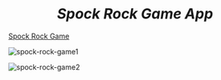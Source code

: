<h1 align=center> <b><i>Spock Rock Game App</i></b></h1>

[Spock Rock Game](https://668ae2873503703360e59dfd--extraordinary-gnome-c2ea81.netlify.app/)

![spock-rock-game1](https://github.com/EaglePremNetwork/spock-rock-game/assets/110186659/62f6e1ae-ace4-4032-bc2e-ca8ca869f593)

![spock-rock-game2](https://github.com/EaglePremNetwork/spock-rock-game/assets/110186659/0f6ce71a-7a73-483b-8eac-b1624b53b340)
